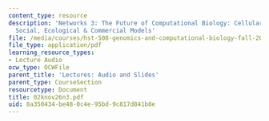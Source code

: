 ```yaml
---
content_type: resource
description: 'Networks 3: The Future of Computational Biology: Cellular, Developmental,
  Social, Ecological & Commercial Models'
file: /media/courses/hst-508-genomics-and-computational-biology-fall-2002/8a350434be480c4e95bd9c817d841b8e_02knov26n3.pdf
file_type: application/pdf
learning_resource_types:
- Lecture Audio
ocw_type: OCWFile
parent_title: 'Lectures: Audio and Slides'
parent_type: CourseSection
resourcetype: Document
title: 02knov26n3.pdf
uid: 8a350434-be48-0c4e-95bd-9c817d841b8e
---
```

